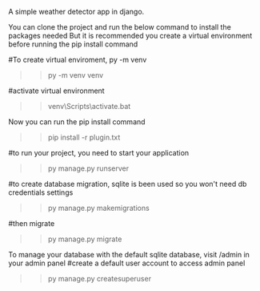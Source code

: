 A simple weather detector app in django.

You can clone the project and run the below command to install the packages needed
But it is recommended you create a virtual environment before running the pip install command

#To create virtual enviroment, py -m venv <name>
>>py -m venv venv  

#activate virtual environment   
>> venv\Scripts\activate.bat

Now you can run the pip install command
>>pip install -r plugin.txt

#to run your project, you need to start your application
>>py manage.py runserver

#to create database migration, sqlite is been used so you won't need db credentials settings 
>>py manage.py makemigrations

#then migrate
>>py manage.py migrate

To manage your database with the default sqlite database, visit /admin in your admin panel
#create a default user account to access admin panel
>>py manage.py createsuperuser